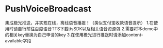 # PushVoiceBroadcast
集成极光推送，并实现在线，离线语音播报！（类似支付宝收款语音提示）
1.在使用时请自行前往百度语音TTS下载ttsSDK以及相关语音资源包
2.需要将本demo中的相关key替换为自己申请的key
3.在使用极光进行推送时请添加content-available字段
